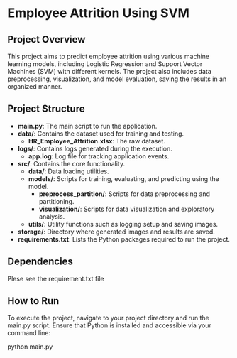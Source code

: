 # Employee Attrition Using SVM

## Project Overview

This project aims to predict employee attrition using various machine learning models, including Logistic Regression and Support Vector Machines (SVM) with different kernels. The project also includes data preprocessing, visualization, and model evaluation, saving the results in an organized manner.


## Project Structure

  - **main.py**: The main script to run the application.
  - **data/**: Contains the dataset used for training and testing.
    - **HR_Employee_Attrition.xlsx**: The raw dataset.
  - **logs/**: Contains logs generated during the execution.
    - **app.log**: Log file for tracking application events.
  - **src/**: Contains the core functionality.
    - **data/**: Data loading utilities.
    - **models/**: Scripts for training, evaluating, and predicting using the model.
      - **preprocess_partition/**: Scripts for data preprocessing and partitioning.
      - **visualization/**: Scripts for data visualization and exploratory analysis.
    - **utils/**: Utility functions such as logging setup and saving images.
  - **storage/**: Directory where generated images and results are saved.
  - **requirements.txt**: Lists the Python packages required to run the project.


## Dependencies
Plese see the requirement.txt file

## How to Run
To execute the project, navigate to your project directory and run the main.py script. Ensure that Python is installed and accessible via your command line:

python main.py
